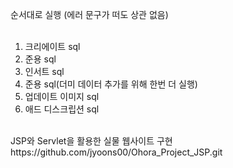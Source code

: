 순서대로 실행 (에러 문구가 떠도 상관 없음) <br><br>

1. 크리에이트 sql<br>
2. 준용 sql<br>
3. 인서트 sql<br>
4. 준용 sql(더미 데이터 추가를 위해 한번 더 실행)<br>
5. 업데이트 이미지 sql<br>
6. 애드 디스크립션 sql<br>
<br>
JSP와 Servlet을 활용한 실물 웹사이트 구현<br>
https://github.com/jyoons00/Ohora_Project_JSP.git<br>
